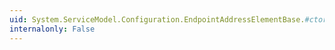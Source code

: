 ```yaml
---
uid: System.ServiceModel.Configuration.EndpointAddressElementBase.#ctor
internalonly: False
---
```

